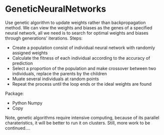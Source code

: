 # GeneticNeuralNetworks
Use genetic algorithm to update weights rather than backpropagation method. We can view the weights and biases as the genes of a specified neural network, all we need is to search for optimal weights and biases through generations' iterations.
Steps:
- Create a population consist of individual neural network with randomly assigned weights
- Calculate the fitness of each individual according to the accuracy of prediction
- Select a proportion of the population and make crossover between two individuals, replace the parents by the children
- Muate several individuals at random points
- Repeat the process until the loop ends or the ideal weights are found

Package:
- Python Numpy
- Copy

Note, genetic algorithms require intensive computing, because of its parallel charateristics, it will be better to run it on clusters. 
Still, more work to be continued....
